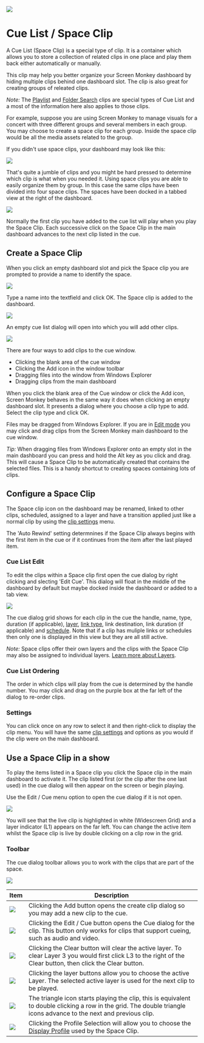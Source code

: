 ![](../../images/SpaceIcon.png) 
# Cue List / Space Clip

A Cue List (Space Clip) is a special type of clip. It is a container which allows you to store a collection of related clips in one place and play them back either automatically or manually. 

This clip may help you better organize your Screen Monkey dashboard by hiding multiple clips behind one dashboard slot. The clip is also great for creating groups of releated clips.

*Note:* The [Playlist](playlist.md) and [Folder Search](folderSearch.md) clips are special types of Cue List and a most of the information here also applies to those clips.

For example, suppose you are using Screen Monkey to manage visuals for a concert with three different groups and several members in each group. You may choose to create a space clip for each group. Inside the space clip would be all the media assets related to the group.

If you didn't use space clips, your dashboard may look like this:

![](../../images/dashboard-messy.png)

That's quite a jumble of clips and you might be hard pressed to determine which clip is what when you needed it. Using space clips you are able to easily organize them by group. In this case the same clips have been divided into four space clips. The spaces have been docked in a tabbed view at the right of the dashboard.

![](../../images/dashboard-with-spaces.png)

Normally the first clip you have added to the cue list will play when you play the Space Clip. Each successive click on the Space Clip in the main dashboard advances to the next clip listed in the cue.

## Create a Space Clip
When you click an empty dashboard slot and pick the Space clip you are prompted to provide a name to identify the space.

![](../../images/clip-space-new.png)

Type a name into the textfield and click OK. The Space clip is added to the dashboard.

![](../../images/dashboard-new-cue.png)

An empty cue list dialog will open into which you will add other clips.

![](../../images/clip-space-empty.png)

There are four ways to add clips to the cue window.

*   Clicking the blank area of the cue window
*   Clicking the Add icon in the window toolbar  
*   Dragging files into the window from Windows Explorer
*   Dragging clips from the main dashboard

When you click the blank area of the Cue window or click the Add icon, Screen Monkey behaves in the same way it does when clicking an empty dashboard slot. It presents a dialog where you choose a clip type to add. Select the clip type and click OK.

Files may be dragged from Windows Explorer. If you are in [Edit mode](../toolbar/edit.md) you may click and drag clips from the Screen Monkey main dashboard to the cue window.

*Tip:* When dragging files from Windows Explorer onto an empty slot in the main dashboard you can press and hold the Alt key as you click and drag. This will cause a Space Clip to be automatically created that contains the selected files. This is a handy shortcut to creating spaces containing lots of clips.

## Configure a Space Clip
The Space clip icon on the dashboard may be renamed, linked to other clips, scheduled, assigned to a layer and have a transition applied just like a normal clip by using the [clip settings](../clipSettings/clipSettings.md) menu.

The 'Auto Rewind' setting determnines if the Space Clip always begins with the first item in the cue or if it continues from the item after the last played item.

### Cue List Edit
To edit the clips within a Space clip first open the cue dialog by right clicking and slecting 'Edit Cue'. This dialog will float in the middle of the dashboard by default but maybe docked inside the dashboard or added to a tab view.

![](../../images/clip-cue-example1.png)

The cue dialog grid shows for each clip in the cue the handle, name, type, duration (if applicable), [layer](../layers.md), [link type](../clipSettings/link.md), link destination, link duration (if applicable) and [schedule](../clipSettings/schedule.md). Note that if a clip has muliple links or schedules then only one is displayed in this view but they are all still active.

*Note:* Space clips offer their own layers and the clips with the Space Clip may also be assigned to individual layers. [Learn more about Layers](../layers.md).

### Cue List Ordering
The order in which clips will play from the cue is determined by the handle number. You may click and drag on the purple box at the far left of the dialog to re-order clips. 

### Settings
You can click once on any row to select it and then right-click to display the clip menu. You will have the same [clip settings](../clipSettings/clipSettings.md) and options as you would if the clip were on the main dashboard.

## Use a Space Clip in a show
To play the items listed in a Space clip you click the Space clip in the main dashboard to activate it. The clip listed first (or the clip after the one last used) in the cue dialog will then appear on the screen or begin playing. 

Use the Edit / Cue menu option to open the cue dialog if it is not open.

![](../../images/clip-cue-grid-live.png)

You will see that the live clip is highlighted in white (Widescreen Grid) and a layer indicator (L1) appears on the far left. You can change the active item whilst the Space clip is live by double clicking on a clip row in the grid.

### Toolbar
The cue dialog toolbar allows you to work with the clips that are part of the space.

![](../../images/clip-cue-toolbar.png)

|Item|Description|
|-|-|
|![](../../images/clip-cue-add.png)|Clicking the Add button opens the create clip dialog so you may add a new clip to the cue.|
|![](../../images/clip-cue-cue.png)|Clicking the Edit / Cue button opens the Cue dialog for the clip. This button only works for clips that support cueing, such as audio and video.|
|![](../../images/clip-cue-clear.png)|Clicking the Clear button will clear the active layer. To clear Layer 3 you would first click L3 to the right of the Clear button, then click the Clear button.|
|![](../../images/clip-cue-layer.png)|Clicking the layer buttons allow you to choose the active Layer. The selected active layer is used for the next clip to be played.|
|![](../../images/clip-cue-transport.png)|The triangle icon starts playing the clip, this is equivalent to double clicking a row in the grid. The double triangle icons advance to the next and previous clip.|
|![](../../images/clip-cue-profile.png)|Clicking the Profile Selection will allow you to choose the [Display Profile](../toolbar/display.md) used by the Space Clip.|